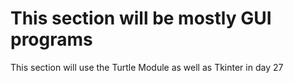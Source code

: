 # This section will be mostly GUI programs

This section will use the Turtle Module as well as Tkinter in day 27
